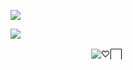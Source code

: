 ![](https://files.catbox.moe/od47sx.png)

![](https://files.catbox.moe/zy3o43.gif)

ㅤㅤㅤㅤㅤㅤㅤㅤㅤㅤ![♡⃞⠀](https://komarev.com/ghpvc/?username=eriis&label=✦&color=E4BDD1)

<!--
**hxuntedluv/hxuntedluv** is a ✨ _special_ ✨ repository because its `README.md` (this file) appears on your GitHub profile.

Here are some ideas to get you started:

- 🔭 I’m currently working on ...
- 🌱 I’m currently learning ...
- 👯 I’m looking to collaborate on ...
- 🤔 I’m looking for help with ...
- 💬 Ask me about ...
- 📫 How to reach me: ...
- 😄 Pronouns: ...
- ⚡ Fun fact: ...
-->
